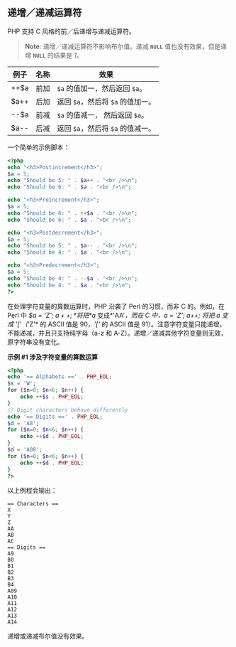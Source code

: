 递增／递减运算符
----------------

PHP 支持 C 风格的前／后递增与递减运算符。

> **Note**: <span class="simpara"> 递增／递减运算符不影响布尔值。递减
> **`NULL`** 值也没有效果，但是递增 **`NULL`** 的结果是 *1*。 </span>

| 例子 | 名称 | 效果                              |
|------|------|-----------------------------------|
| ++$a | 前加 | `$a` 的值加一，然后返回 `$a`。    |
| $a++ | 后加 | 返回 `$a`，然后将 `$a` 的值加一。 |
| --$a | 前减 | `$a` 的值减一， 然后返回 `$a`。   |
| $a-- | 后减 | 返回 `$a`，然后将 `$a` 的值减一。 |

一个简单的示例脚本：

``` php
<?php
echo "<h3>Postincrement</h3>";
$a = 5;
echo "Should be 5: " . $a++ . "<br />\n";
echo "Should be 6: " . $a . "<br />\n";

echo "<h3>Preincrement</h3>";
$a = 5;
echo "Should be 6: " . ++$a . "<br />\n";
echo "Should be 6: " . $a . "<br />\n";

echo "<h3>Postdecrement</h3>";
$a = 5;
echo "Should be 5: " . $a-- . "<br />\n";
echo "Should be 4: " . $a . "<br />\n";

echo "<h3>Predecrement</h3>";
$a = 5;
echo "Should be 4: " . --$a . "<br />\n";
echo "Should be 4: " . $a . "<br />\n";
?>
```

在处理字符变量的算数运算时，PHP 沿袭了 Perl 的习惯，而非 C 的。例如，在
Perl 中 *$a = 'Z'; $a++;* 将把 *$a* 变成*'AA'*，而在 C 中，*a = 'Z';
a++;* 将把 *a* 变成 *'\['*（*'Z'* 的 ASCII 值是 90，*'\['* 的 ASCII 值是
91）。注意字符变量只能递增，不能递减，并且只支持纯字母（a-z 和
A-Z）。递增／递减其他字符变量则无效，原字符串没有变化。

**示例 \#1 涉及字符变量的算数运算**

``` php
<?php
echo '== Alphabets ==' . PHP_EOL;
$s = 'W';
for ($n=0; $n<6; $n++) {
    echo ++$s . PHP_EOL;
}
// Digit characters behave differently
echo '== Digits ==' . PHP_EOL;
$d = 'A8';
for ($n=0; $n<6; $n++) {
    echo ++$d . PHP_EOL;
}
$d = 'A08';
for ($n=0; $n<6; $n++) {
    echo ++$d . PHP_EOL;
}
?>
```

以上例程会输出：

    == Characters ==
    X
    Y
    Z
    AA
    AB
    AC
    == Digits ==
    A9
    B0
    B1
    B2
    B3
    B4
    A09
    A10
    A11
    A12
    A13
    A14

递增或递减布尔值没有效果。
